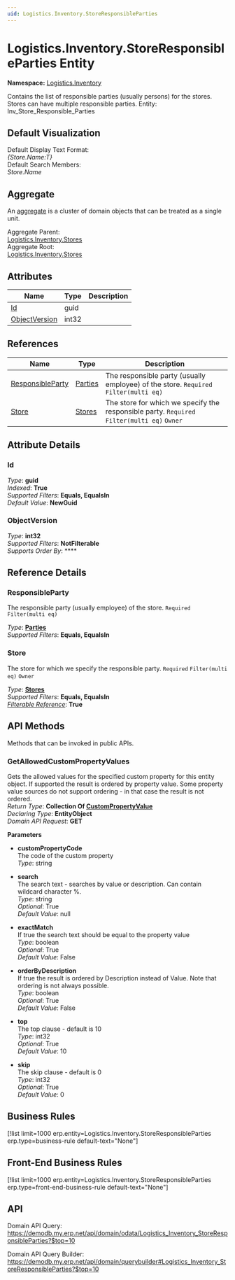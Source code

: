 ```yaml
---
uid: Logistics.Inventory.StoreResponsibleParties
---
```

# Logistics.Inventory.StoreResponsibleParties Entity

**Namespace:** [Logistics.Inventory](Logistics.Inventory.md)  

Contains the list of responsible parties (usually persons) for the stores. Stores can have multiple responsible parties. Entity: Inv_Store_Responsible_Parties

## Default Visualization
Default Display Text Format:  
_{Store.Name:T}_  
Default Search Members:  
_Store.Name_  

## Aggregate
An [aggregate](https://docs.erp.net/tech/advanced/concepts/aggregates.html) is a cluster of domain objects that can be treated as a single unit.  

Aggregate Parent:  
[Logistics.Inventory.Stores](Logistics.Inventory.Stores.md)  
Aggregate Root:  
[Logistics.Inventory.Stores](Logistics.Inventory.Stores.md)  

## Attributes

| Name | Type | Description |
| ---- | ---- | --- |
| [Id](Logistics.Inventory.StoreResponsibleParties.md#id) | guid |  
| [ObjectVersion](Logistics.Inventory.StoreResponsibleParties.md#objectversion) | int32 |  

## References

| Name | Type | Description |
| ---- | ---- | --- |
| [ResponsibleParty](Logistics.Inventory.StoreResponsibleParties.md#responsibleparty) | [Parties](General.Contacts.Parties.md) | The responsible party (usually employee) of the store. `Required` `Filter(multi eq)` |
| [Store](Logistics.Inventory.StoreResponsibleParties.md#store) | [Stores](Logistics.Inventory.Stores.md) | The store for which we specify the responsible party. `Required` `Filter(multi eq)` `Owner` |


## Attribute Details

### Id

_Type_: **guid**  
_Indexed_: **True**  
_Supported Filters_: **Equals, EqualsIn**  
_Default Value_: **NewGuid**  

### ObjectVersion

_Type_: **int32**  
_Supported Filters_: **NotFilterable**  
_Supports Order By_: ****  


## Reference Details

### ResponsibleParty

The responsible party (usually employee) of the store. `Required` `Filter(multi eq)`

_Type_: **[Parties](General.Contacts.Parties.md)**  
_Supported Filters_: **Equals, EqualsIn**  

### Store

The store for which we specify the responsible party. `Required` `Filter(multi eq)` `Owner`

_Type_: **[Stores](Logistics.Inventory.Stores.md)**  
_Supported Filters_: **Equals, EqualsIn**  
_[Filterable Reference](https://docs.erp.net/dev/domain-api/filterable-references.html)_: **True**  


## API Methods

Methods that can be invoked in public APIs.

### GetAllowedCustomPropertyValues

Gets the allowed values for the specified custom property for this entity object.              If supported the result is ordered by property value. Some property value sources do not support ordering - in that case the result is not ordered.  
_Return Type_: **Collection Of [CustomPropertyValue](../data-types.md#general.custompropertyvalue)**  
_Declaring Type_: **EntityObject**  
_Domain API Request_: **GET**  

**Parameters**  
  * **customPropertyCode**  
    The code of the custom property  
    _Type_: string  

  * **search**  
    The search text - searches by value or description. Can contain wildcard character %.  
    _Type_: string  
     _Optional_: True  
    _Default Value_: null  

  * **exactMatch**  
    If true the search text should be equal to the property value  
    _Type_: boolean  
     _Optional_: True  
    _Default Value_: False  

  * **orderByDescription**  
    If true the result is ordered by Description instead of Value. Note that ordering is not always possible.  
    _Type_: boolean  
     _Optional_: True  
    _Default Value_: False  

  * **top**  
    The top clause - default is 10  
    _Type_: int32  
     _Optional_: True  
    _Default Value_: 10  

  * **skip**  
    The skip clause - default is 0  
    _Type_: int32  
     _Optional_: True  
    _Default Value_: 0  



## Business Rules

[!list limit=1000 erp.entity=Logistics.Inventory.StoreResponsibleParties erp.type=business-rule default-text="None"]

## Front-End Business Rules

[!list limit=1000 erp.entity=Logistics.Inventory.StoreResponsibleParties erp.type=front-end-business-rule default-text="None"]

## API

Domain API Query:
<https://demodb.my.erp.net/api/domain/odata/Logistics_Inventory_StoreResponsibleParties?$top=10>

Domain API Query Builder:
<https://demodb.my.erp.net/api/domain/querybuilder#Logistics_Inventory_StoreResponsibleParties?$top=10>

